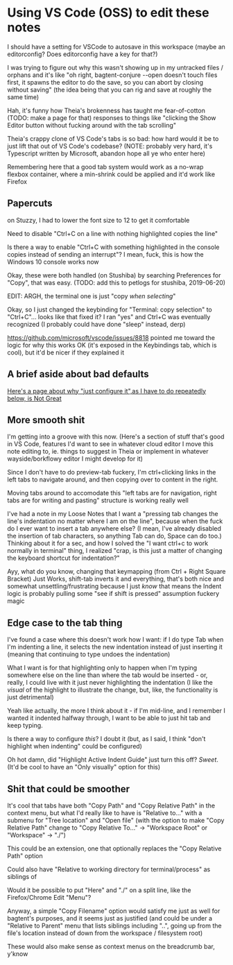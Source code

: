 # Using VS Code (OSS) to edit these notes

I should have a setting for VSCode to autosave in this workspace (maybe an editorconfig? Does editorconfig have a key for that?)

I was trying to figure out why this wasn't showing up in my untracked files / orphans and it's like "oh right, bagtent-conjure --open doesn't touch files first, it spawns the editor to do the save, so you can abort by closing without saving" (the idea being that you can rig and save at roughly the same time)

Hah, it's funny how Theia's brokenness has taught me fear-of-cotton (TODO: make a page for that) responses to things like "clicking the Show Editor button without fucking around with the tab scrolling"

Theia's crappy clone of VS Code's tabs is so bad: how hard would it be to just lift that out of VS Code's codebase? (NOTE: probably very hard, it's Typescript written by Microsoft, abandon hope all ye who enter here)

Remembering here that a good tab system would work as a no-wrap flexbox container, where a min-shrink could be applied and it'd work like Firefox

## Papercuts

on Stuzzy, I had to lower the font size to 12 to get it comfortable

Need to disable "Ctrl+C on a line with nothing highlighted copies the line"

Is there a way to enable "Ctrl+C with something highlighted in the console copies instead of sending an interrupt"? I mean, fuck, this is how the Windows 10 console works now

Okay, these were both handled (on Stushiba) by searching Preferences for "Copy", that was easy. (TODO: add this to petlogs for stushiba, 2019-06-20)

EDIT: ARGH, the terminal one is just "copy *when selecting*"

Okay, so I just changed the keybinding for "Terminal: copy selection" to "Ctrl+C"... looks like that fixed it? I ran "yes" and Ctrl+C was eventually recognized (I probably could have done "sleep" instead, derp)

https://github.com/microsoft/vscode/issues/8818 pointed me toward the logic for why this works OK (it's exposed in the Keybindings tab, which is cool), but it'd be nicer if they explained it

## A brief aside about bad defaults

[Here's a page about why "just configure it",as I have to do repeatedly below, is Not Great](81a3de04-98ad-4d85-a2ca-a4891efabeb2.md)

## More smooth shit

I'm getting into a groove with this now. (Here's a section of stuff that's good in VS Code, features I'd want to see in whatever cloud editor I move this note editing to, ie. things to suggest in Theia or implement in whatever wayside/borkflowy editor I might develop for it)

Since I don't have to do preview-tab fuckery, I'm ctrl+clicking links in the left tabs to navigate around, and then copying over to content in the right.

Moving tabs around to accomodate this "left tabs are for navigation, right tabs are for writing and pasting" structure is working really well

I've had a note in my Loose Notes that I want a "pressing tab changes the line's indentation no matter where I am on the line", because when the fuck do I ever want to insert a tab anywhere else? (I mean, I've already disabled the insertion of tab characters, so anything Tab can do, Space can do too.) Thinking about it for a sec, and how I solved the "I want ctrl+c to work normally in terminal" thing, I realized "crap, is this just a matter of changing the keyboard shortcut for indentation?"

Ayy, what do you know, changing that keymapping (from Ctrl + Right Square Bracket) Just Works, shift-tab inverts it and everything, that's both nice and somewhat unsettling/frustrating because I just *know* that means the Indent logic is probably pulling some "see if shift is pressed" assumption fuckery magic

## Edge case to the tab thing

I've found a case where this doesn't work how I want: if I do type Tab when I'm indenting a line, it selects the new indentation instead of just inserting it (meaning that continuing to type undoes the indentation)

What I want is for that highlighting only to happen when I'm typing somewhere else on the line than where the tab would be inserted - or, really, I could live with it just never highlighting the indentation (I like the *visual* of the highlight to illustrate the change, but, like, the functionality is just detrimental)

Yeah like actually, the more I think about it - if I'm mid-line, and I remember I wanted it indented halfway through, I want to be able to just hit tab and keep typing.

Is there a way to configure *this*? I doubt it (but, as I said, I think "don't highlight when indenting" could be configured)

Oh hot damn, did "Highlight Active Indent Guide" just turn this off? *Sweet*. (It'd be cool to have an "Only visually" option for this)

## Shit that could be smoother

It's cool that tabs have both "Copy Path" and "Copy Relative Path" in the context menu, but what I'd really like to have is "Relative to..." with a submenu for "Tree location" and "Open file" (with the option to make "Copy Relative Path" change to "Copy Relative To..." -> "Workspace Root" or "Workspace" -> "./")

This could be an extension, one that optionally replaces the "Copy Relative Path" option

Could also have "Relative to working directory for terminal/process" as siblings of

Would it be possible to put "Here" and "./" on a split line, like the Firefox/Chrome Edit "Menu"?

Anyway, a simple "Copy Filename" option would satisfy me just as well for bagtent's purposes, and it seems just as justified (and could be under a "Relative to Parent" menu that lists siblings including "..", going up from the file's location instead of down from the workspace / filesystem root)

These would also make sense as context menus on the breadcrumb bar, y'know
